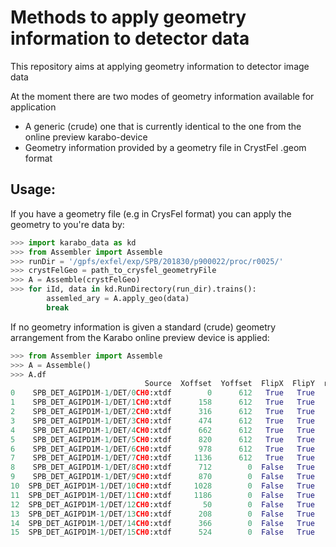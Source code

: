 # Methods to apply geometry information to detector data

This repository aims at applying geometry information to detector image data

At the moment there are two modes of geometry information available for
application

- A generic (crude) one that is currently identical to the one from the online
 preview karabo-device
- Geometry information provided by a geometry file in CrystFel .geom format

## Usage:
If you have a geometry file (e.g in CrysFel format) you can apply the geometry
to you're data by:

```python
>>> import karabo_data as kd
>>> from Assembler import Assemble
>>> runDir = '/gpfs/exfel/exp/SPB/201830/p900022/proc/r0025/'
>>> crystFelGeo = path_to_crysfel_geometryFile
>>> A = Assemble(crystFelGeo)
>>> for iId, data in kd.RunDirectory(run_dir).trains():
        assemled_ary = A.apply_geo(data)
        break
```
If no geometry information is given a standard (crude) geometry arrangement from
the Karabo online preview device is applied:
```python
>>> from Assembler import Assemble
>>> A = Assemble()
>>> A.df
                              Source  Xoffset  Yoffset  FlipX  FlipY  rotate
0    SPB_DET_AGIPD1M-1/DET/0CH0:xtdf        0      612   True   True       0
1    SPB_DET_AGIPD1M-1/DET/1CH0:xtdf      158      612   True   True       0
2    SPB_DET_AGIPD1M-1/DET/2CH0:xtdf      316      612   True   True       0
3    SPB_DET_AGIPD1M-1/DET/3CH0:xtdf      474      612   True   True       0
4    SPB_DET_AGIPD1M-1/DET/4CH0:xtdf      662      612   True   True       0
5    SPB_DET_AGIPD1M-1/DET/5CH0:xtdf      820      612   True   True       0
6    SPB_DET_AGIPD1M-1/DET/6CH0:xtdf      978      612   True   True       0
7    SPB_DET_AGIPD1M-1/DET/7CH0:xtdf     1136      612   True   True       0
8    SPB_DET_AGIPD1M-1/DET/8CH0:xtdf      712        0  False   True       0
9    SPB_DET_AGIPD1M-1/DET/9CH0:xtdf      870        0  False   True       0
10  SPB_DET_AGIPD1M-1/DET/10CH0:xtdf     1028        0  False   True       0
11  SPB_DET_AGIPD1M-1/DET/11CH0:xtdf     1186        0  False   True       0
12  SPB_DET_AGIPD1M-1/DET/12CH0:xtdf       50        0  False   True       0
13  SPB_DET_AGIPD1M-1/DET/13CH0:xtdf      208        0  False   True       0
14  SPB_DET_AGIPD1M-1/DET/14CH0:xtdf      366        0  False   True       0
15  SPB_DET_AGIPD1M-1/DET/15CH0:xtdf      524        0  False   True       0
```

